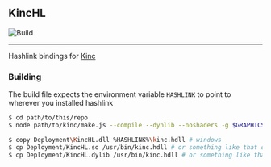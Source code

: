 ## KincHL

![Build](https://github.com/Apprentice-Alchemist/KincHL/workflows/Build/badge.svg)

---------------------

Hashlink bindings for [Kinc](https://github.com/Kode/Kinc)

### Building

The build file expects the environment variable `HASHLINK` to point to wherever you installed hashlink

```bash
$ cd path/to/this/repo
$ node path/to/kinc/make.js --compile --dynlib --noshaders -g $GRAPHICS_API

$ copy Deployment\KincHL.dll %HASHLINK%\kinc.hdll # windows
$ cp Deployment/KincHL.so /usr/bin/kinc.hdll # or something like that on linux
$ cp Deployment/KincHL.dylib /usr/bin/kinc.hdll # or something like that on macos
```